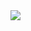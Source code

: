<picture>
  <source
    srcset="https://github-readme-stats.vercel.app/api?username=voronov-nikita&show_icons=true&theme=light"
    media="(prefers-color-scheme: light)"
  />
  <source
    srcset="https://github-readme-stats.vercel.app/api?username=voronov-nikita&show_icons=true"
    media="(prefers-color-scheme: light), (prefers-color-scheme: no-preference)"
  />
  <img src="https://github-readme-stats.vercel.app/api?username=voronov-nikita&show_icons=true" />
</picture>
